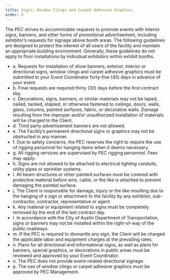 ```yaml
---
title: Signs, Window Clings and Carpet Adhesive Graphics
order: 5
---
```


The PEC strives to accommodate requests to promote events with interior signs, banners, and other forms of promotional advertisement, including exhibitor’s requests for signage above booth areas. The following guidelines are designed to protect the interest of all users of the facility and maintain an appropriate building environment. Generally, these guidelines do not apply to floor installations by individual exhibitors within exhibit booths.

- a. Requests for installation of show banners, exterior, interior or directional signs, window clings and carpet adhesive graphics must be submitted to your Event Coordinator forty-five (45) days in advance of your event.
- b. Final requests are required thirty (30) days before the first contract day.
- c. Decorations, signs, banners, or similar materials may not be taped, nailed, tacked, stapled, or otherwise fastened to ceilings, doors, walls, glass, columns, painted surfaces, fabric, or decorative walls. Damage resulting from the improper and/or unauthorized installation of materials will be charged to the Client.
- d. Third party advertisement banners are not allowed.
- e. The Facility’s permanent directional signs or graphics may not be obstructed in any manner.
- f. Due to safety concerns, the PEC reserves the right to require the use of rigging personnel for hanging items when it deems necessary.
- g. All rigging services are supervised by PEC rigging personnel. Fees may apply.
- h. Signs are not allowed to be attached to electrical lighting conduits, utility pipes or sprinkler systems.
- i. All beam structures or other painted surfaces must be covered with protective material before wire, cable, or the like is attached to prevent damaging the painted surface.
- j. The Client is responsible for damage, injury or the like resulting due to the hanging of a sign or attachment to the facility by any exhibitor, sub-contractor, contractor, representative or agent.
- k. Any material or equipment related to signs must be completely removed by the end of the last contract day.
- l. In accordance with the City of Austin Department of Transportation, signs or banners may not be installed within the right-of-way of the public roadways.
- m. If the PEC is required to dismantle any sign, the Client will be charged the applicable labor and equipment charges at the prevailing rates.
- n. Plans for all directional and informational signs, as well as plans for banners, special graphics, or decorations in public areas must be reviewed and approved by your Event Coordinator.
- o. The PEC does not provide event-related directional signage.
- p. The use of window clings or carpet adhesive graphics must be approved by PEC Management.
